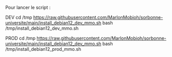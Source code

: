 Pour lancer le script :

DEV
cd /tmp
https://raw.githubusercontent.com/MarlonMobioh/sorbonne-universite/main/install_debian12_dev_mmo.sh
bash /tmp/install_debian12_dev_mmo.sh

PROD
cd /tmp
https://raw.githubusercontent.com/MarlonMobioh/sorbonne-universite/main/install_debian12_dev_mmo.sh
bash /tmp/install_debian12_prod_mmo.sh
